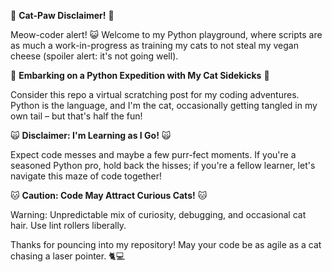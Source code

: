 🐾 **Cat-Paw Disclaimer!** 🐾

Meow-coder alert! 😺 Welcome to my Python playground, where scripts are as much a work-in-progress as training my cats to not steal my vegan cheese (spoiler alert: it's not going well).

🚀 **Embarking on a Python Expedition with My Cat Sidekicks** 🚀

Consider this repo a virtual scratching post for my coding adventures. Python is the language, and I'm the cat, occasionally getting tangled in my own tail – but that's half the fun!

🙀 **Disclaimer: I'm Learning as I Go!** 🙀

Expect code messes and maybe a few purr-fect moments. If you're a seasoned Python pro, hold back the hisses; if you're a fellow learner, let's navigate this maze of code together!

🐱 **Caution: Code May Attract Curious Cats!** 🐱

Warning: Unpredictable mix of curiosity, debugging, and occasional cat hair. Use lint rollers liberally.

Thanks for pouncing into my repository! May your code be as agile as a cat chasing a laser pointer. 🐈💻

